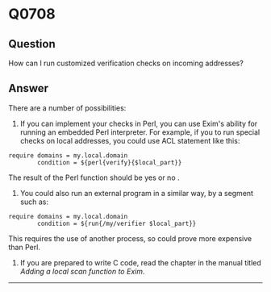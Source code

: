Q0708
=====

Question
--------

How can I run customized verification checks on incoming addresses?

Answer
------

There are a number of possibilities:

1.  If you can implement your checks in Perl, you can use Exim's ability
    for running an embedded Perl interpreter. For example, if you to run
    special checks on local addresses, you could use ACL statement like
    this:

<!-- -->

    require domains = my.local.domain
            condition = ${perl{verify}{$local_part}}

The result of the Perl function should be  yes or  no .

1.  You could also run an external program in a similar way, by a segment
    such as:

<!-- -->

    require domains = my.local.domain
            condition = ${run{/my/verifier $local_part}}

This requires the use of another process, so could prove more expensive
than Perl.

1.  If you are prepared to write C code, read the chapter in the manual
    titled *Adding a local scan function to Exim*.

* * * * *
